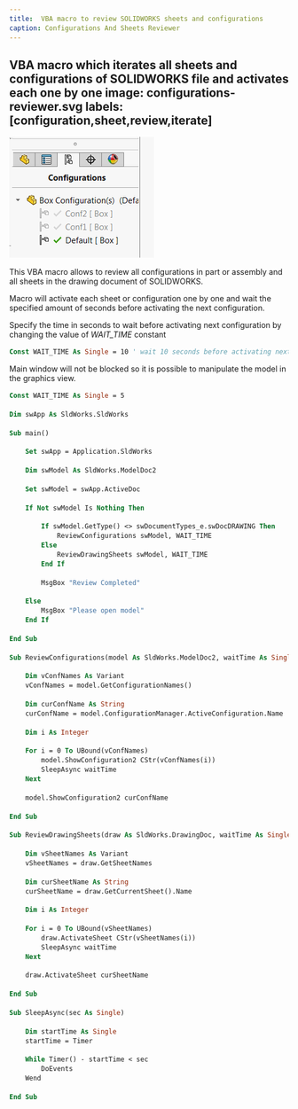 ```yaml
---
title:  VBA macro to review SOLIDWORKS sheets and configurations
caption: Configurations And Sheets Reviewer
---
```

 VBA macro which iterates all sheets and configurations of SOLIDWORKS file and activates each one by one
image: configurations-reviewer.svg
labels: [configuration,sheet,review,iterate]
---
![Configurations in SOLIDWORKS model](configurations.png)

This VBA macro allows to review all configurations in part or assembly and all sheets in the drawing document of SOLIDWORKS.

Macro will activate each sheet or configuration one by one and wait the specified amount of seconds before activating the next configuration.

Specify the time in seconds to wait before activating next configuration by changing the value of *WAIT_TIME* constant

~~~vb
Const WAIT_TIME As Single = 10 ' wait 10 seconds before activating next configuration or sheet
~~~

Main window will not be blocked so it is possible to manipulate the model in the graphics view.

~~~ vb
Const WAIT_TIME As Single = 5

Dim swApp As SldWorks.SldWorks

Sub main()

    Set swApp = Application.SldWorks
    
    Dim swModel As SldWorks.ModelDoc2
    
    Set swModel = swApp.ActiveDoc
    
    If Not swModel Is Nothing Then
        
        If swModel.GetType() <> swDocumentTypes_e.swDocDRAWING Then
            ReviewConfigurations swModel, WAIT_TIME
        Else
            ReviewDrawingSheets swModel, WAIT_TIME
        End If
        
        MsgBox "Review Completed"
        
    Else
        MsgBox "Please open model"
    End If
    
End Sub

Sub ReviewConfigurations(model As SldWorks.ModelDoc2, waitTime As Single)
    
    Dim vConfNames As Variant
    vConfNames = model.GetConfigurationNames()
    
    Dim curConfName As String
    curConfName = model.ConfigurationManager.ActiveConfiguration.Name
    
    Dim i As Integer
    
    For i = 0 To UBound(vConfNames)
        model.ShowConfiguration2 CStr(vConfNames(i))
        SleepAsync waitTime
    Next
    
    model.ShowConfiguration2 curConfName
    
End Sub

Sub ReviewDrawingSheets(draw As SldWorks.DrawingDoc, waitTime As Single)

    Dim vSheetNames As Variant
    vSheetNames = draw.GetSheetNames
    
    Dim curSheetName As String
    curSheetName = draw.GetCurrentSheet().Name
    
    Dim i As Integer
    
    For i = 0 To UBound(vSheetNames)
        draw.ActivateSheet CStr(vSheetNames(i))
        SleepAsync waitTime
    Next
    
    draw.ActivateSheet curSheetName
    
End Sub

Sub SleepAsync(sec As Single)
    
    Dim startTime As Single
    startTime = Timer
    
    While Timer() - startTime < sec
        DoEvents
    Wend
    
End Sub
~~~


